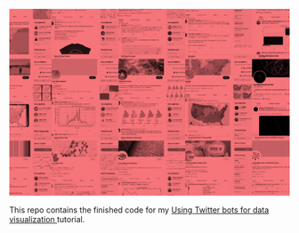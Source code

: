 ![A tinted collage of various data-driven Twitter bots](images/thumbnail/dataviz-bots-collage-tint.png)

This repo contains the finished code for my [Using Twitter bots for data visualization
](https://stefanbohacek.com/blog/using-twitter-bots-for-data-visualization/) tutorial.
